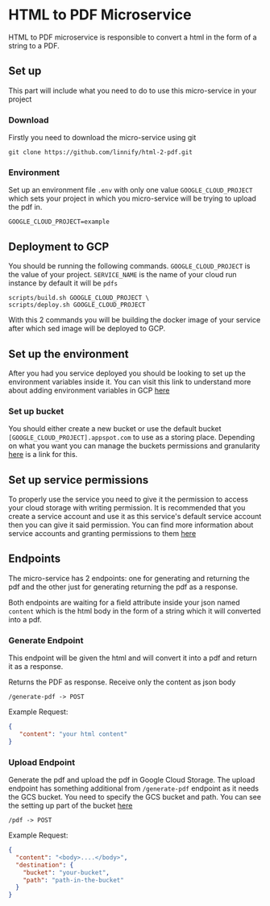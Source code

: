  # HTML to PDF Microservice

HTML to PDF microservice is responsible to convert a html in the form of a string to a PDF.

 ## Set up

This part will include what you need to do to use this micro-service in your project

 ### Download

Firstly you need to download the micro-service using git

```
git clone https://github.com/linnify/html-2-pdf.git
```

 ### Environment

Set up an environment file ``.env`` with only one value ``GOOGLE_CLOUD_PROJECT`` which sets your project in which you micro-service will be trying to upload the pdf in.

```.env
GOOGLE_CLOUD_PROJECT=example
```

 ## Deployment to GCP

You should be running the following commands. `GOOGLE_CLOUD_PROJECT` is the value of your project. 
`SERVICE_NAME` is the name of your cloud run instance by default it will be `pdfs`

```
scripts/build.sh GOOGLE_CLOUD_PROJECT \
scripts/deploy.sh GOOGLE_CLOUD_PROJECT
```

With this 2 commands you will be building the docker image of your service after which sed image will be deployed to GCP.

 ## Set up the environment

After you had you service deployed you should be looking to set up the environment variables inside it.
You can visit this link to understand more about adding environment variables in GCP [here](https://cloud.google.com/run/docs/configuring/environment-variables)


 ### Set up bucket

You should either create a new bucket or use the default bucket `[GOOGLE_CLOUD_PROJECT].appspot.com`
to use as a storing place. Depending on what you want you can manage the buckets permissions and 
granularity [here](https://cloud.google.com/storage/docs/access-control) is a link for this.

 ## Set up service permissions

To properly use the service you need to give it the permission to access your cloud storage with writing permission.
It is recommended that you create a service account and use it as this service's default service account then you can give it said permission.
You can find more information about service accounts and granting permissions to them [here](https://cloud.google.com/iam/docs/service-accounts)

## Endpoints

The micro-service has 2 endpoints: one for generating and returning the pdf and 
the other just for generating returning the pdf as a response.

Both endpoints are waiting for a field attribute inside your json named
`content` which is the html body in the form of a string which it will converted into a pdf.
 
 ### Generate Endpoint
 
This endpoint will be given the html and will convert it into a pdf and return it as a response.
 

Returns the PDF as response. Receive only the content as json body
```
/generate-pdf -> POST
```
Example Request:
```json
{
   "content": "your html content"
}
```

 ### Upload Endpoint

Generate the pdf and upload the pdf in Google Cloud Storage. The upload endpoint has something additional from `/generate-pdf`
endpoint as it needs the GCS bucket.
You need to specify the GCS bucket and path. You can see the setting up part of the bucket [here](#set-up-bucket)

```
/pdf -> POST
```

Example Request:
```json
{
  "content": "<body>....</body>",
  "destination": {
    "bucket": "your-bucket",
    "path": "path-in-the-bucket"
  }
}
```


